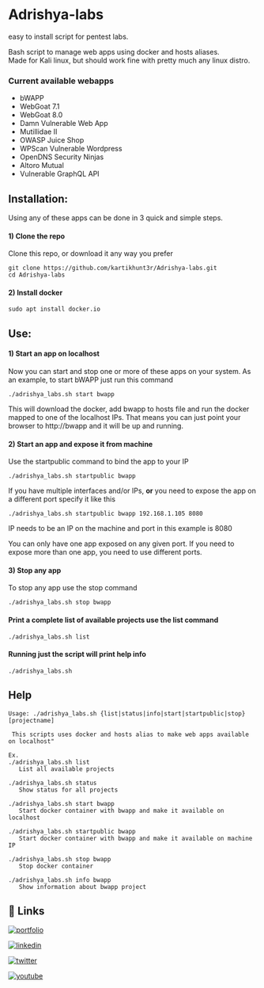 # Adrishya-labs
easy to install script for pentest labs. 

Bash script to manage web apps using docker and hosts aliases.  
Made for Kali linux, but should work fine with pretty much any linux distro.

### Current available webapps

* bWAPP
* WebGoat 7.1
* WebGoat 8.0
* Damn Vulnerable Web App
* Mutillidae II
* OWASP Juice Shop
* WPScan Vulnerable Wordpress
* OpenDNS Security Ninjas
* Altoro Mutual
* Vulnerable GraphQL API


## Installation: 

Using any of these apps can be done in 3 quick and simple steps.

#### 1) Clone the repo
Clone this repo, or download it any way you prefer
```
git clone https://github.com/kartikhunt3r/Adrishya-labs.git
cd Adrishya-labs
```

#### 2) Install docker
```
sudo apt install docker.io
```

## Use:

#### 1) Start an app on localhost
Now you can start and stop one or more of these apps on your system.
As an example, to start bWAPP just run this command
```
./adrishya_labs.sh start bwapp
```
This will download the docker, add bwapp to hosts file and run the docker
mapped to one of the localhost IPs.
That means you can just point your browser to http://bwapp and it will be up
and running.


#### 2) Start an app and expose it from machine
Use the startpublic command to bind the app to your IP
```
./adrishya_labs.sh startpublic bwapp
```
If you have multiple interfaces and/or IPs, **or** you need to expose the app on a different port specify it like this
```
./adrishya_labs.sh startpublic bwapp 192.168.1.105 8080
```
IP needs to be an IP on the machine and port in this example is 8080

You can only have one app exposed on any given port. If you need to expose more than one app, you need to use different ports.


#### 3) Stop any app
To stop any app use the stop command
```
./adrishya_labs.sh stop bwapp
```


#### Print a complete list of available projects use the list command
```
./adrishya_labs.sh list 
```

#### Running just the script will print help info
```
./adrishya_labs.sh 
```


## Help
```
Usage: ./adrishya_labs.sh {list|status|info|start|startpublic|stop} [projectname]

 This scripts uses docker and hosts alias to make web apps available on localhost"

Ex.
./adrishya_labs.sh list
   List all available projects  

./adrishya_labs.sh status
   Show status for all projects  

./adrishya_labs.sh start bwapp
   Start docker container with bwapp and make it available on localhost  

./adrishya_labs.sh startpublic bwapp
   Start docker container with bwapp and make it available on machine IP 

./adrishya_labs.sh stop bwapp
   Stop docker container

./adrishya_labs.sh info bwapp
   Show information about bwapp project
```


## 🔗 Links
[![portfolio](https://img.shields.io/badge/my_portfolio-000?style=for-the-badge&logo=ko-fi&logoColor=white)](https://kartiksavaliya.tech/)

[![linkedin](https://img.shields.io/badge/linkedin-0A66C2?style=for-the-badge&logo=linkedin&logoColor=white)](https://in.linkedin.com/in/kartikhunt3r)

[![twitter](https://img.shields.io/badge/twitter-1DA1F2?style=for-the-badge&logo=twitter&logoColor=white)](https://twitter.com/kartikhunt3r)

[![youtube](https://img.shields.io/badge/YouTube-FF0000?style=for-the-badge&logo=youtube&logoColor=white)](https://www.youtube.com/channel/UCqUKMBA2UPqKOYbSa9FnC-Q)


